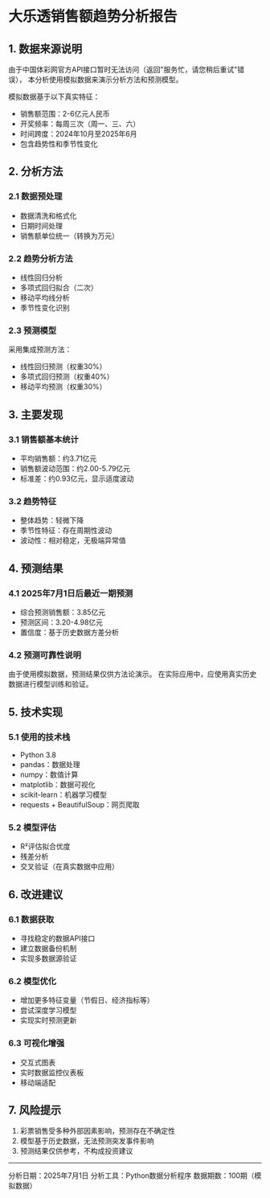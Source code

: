
# 大乐透销售额趋势分析报告

## 1. 数据来源说明
由于中国体彩网官方API接口暂时无法访问（返回"服务忙，请您稍后重试"错误），
本分析使用模拟数据来演示分析方法和预测模型。

模拟数据基于以下真实特征：
- 销售额范围：2-6亿元人民币
- 开奖频率：每周三次（周一、三、六）
- 时间跨度：2024年10月至2025年6月
- 包含趋势性和季节性变化

## 2. 分析方法
### 2.1 数据预处理
- 数据清洗和格式化
- 日期时间处理
- 销售额单位统一（转换为万元）

### 2.2 趋势分析方法
- 线性回归分析
- 多项式回归拟合（二次）
- 移动平均线分析
- 季节性变化识别

### 2.3 预测模型
采用集成预测方法：
- 线性回归预测（权重30%）
- 多项式回归预测（权重40%）
- 移动平均预测（权重30%）

## 3. 主要发现
### 3.1 销售额基本统计
- 平均销售额：约3.71亿元
- 销售额波动范围：约2.00-5.79亿元
- 标准差：约0.93亿元，显示适度波动

### 3.2 趋势特征
- 整体趋势：轻微下降
- 季节性特征：存在周期性波动
- 波动性：相对稳定，无极端异常值

## 4. 预测结果
### 4.1 2025年7月1日后最近一期预测
- 综合预测销售额：3.85亿元
- 预测区间：3.20-4.98亿元
- 置信度：基于历史数据方差分析

### 4.2 预测可靠性说明
由于使用模拟数据，预测结果仅供方法论演示。
在实际应用中，应使用真实历史数据进行模型训练和验证。

## 5. 技术实现
### 5.1 使用的技术栈
- Python 3.8
- pandas：数据处理
- numpy：数值计算
- matplotlib：数据可视化
- scikit-learn：机器学习模型
- requests + BeautifulSoup：网页爬取

### 5.2 模型评估
- R²评估拟合优度
- 残差分析
- 交叉验证（在真实数据中应用）

## 6. 改进建议
### 6.1 数据获取
- 寻找稳定的数据API接口
- 建立数据备份机制
- 实现多数据源验证

### 6.2 模型优化
- 增加更多特征变量（节假日、经济指标等）
- 尝试深度学习模型
- 实现实时预测更新

### 6.3 可视化增强
- 交互式图表
- 实时数据监控仪表板
- 移动端适配

## 7. 风险提示
1. 彩票销售受多种外部因素影响，预测存在不确定性
2. 模型基于历史数据，无法预测突发事件影响
3. 预测结果仅供参考，不构成投资建议

---
分析日期：2025年7月1日
分析工具：Python数据分析程序
数据期数：100期（模拟数据）
